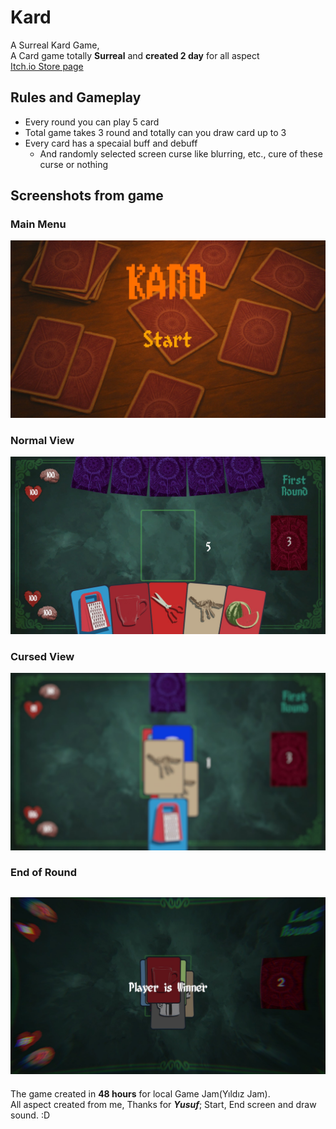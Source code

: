 # Kard
A Surreal Kard Game,  
A Card game totally __Surreal__ and __created 2 day__ for all aspect  
[Itch.io Store page](https://bedylmaz.itch.io/kard)

## Rules and Gameplay
- Every round you can play 5 card
- Total game takes 3 round and totally can you draw card up to 3
- Every card has a specaial buff and debuff
  - And randomly selected screen curse like blurring, etc., cure of these curse or nothing

## Screenshots from game
### Main Menu
![Main Menu](img1.jpg)  
### Normal View
![Main Menu](img3.jpg)
### Cursed View
![Main Menu](img2.jpg)
### End of Round
![Main Menu](img4.jpg)
---

The game created in __48 hours__ for local Game Jam(Yıldız Jam).  
All aspect created from me, Thanks for ***Yusuf***; Start, End screen and draw sound. :D 

